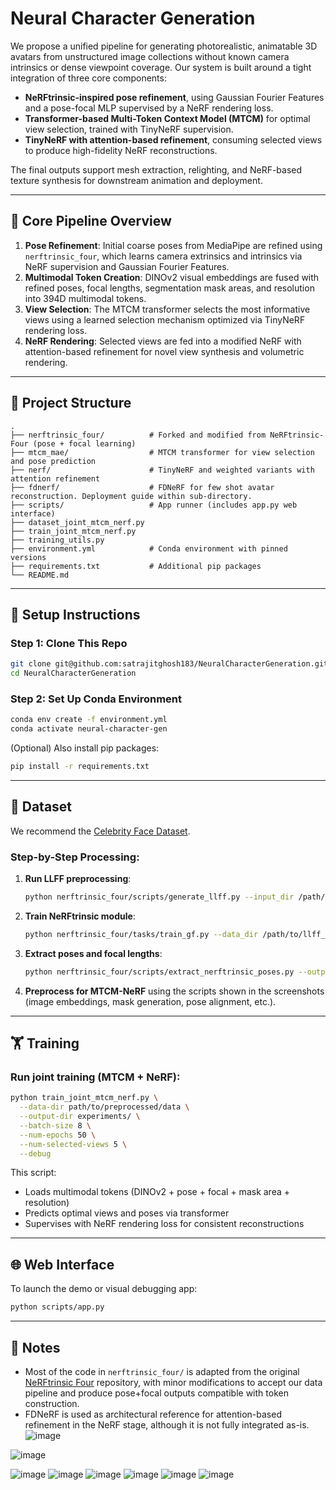 

# Neural Character Generation

We propose a unified pipeline for generating photorealistic, animatable 3D avatars from unstructured image collections without known camera intrinsics or dense viewpoint coverage. Our system is built around a tight integration of three core components:

* **NeRFtrinsic-inspired pose refinement**, using Gaussian Fourier Features and a pose-focal MLP supervised by a NeRF rendering loss.
* **Transformer-based Multi-Token Context Model (MTCM)** for optimal view selection, trained with TinyNeRF supervision.
* **TinyNeRF with attention-based refinement**, consuming selected views to produce high-fidelity NeRF reconstructions.

The final outputs support mesh extraction, relighting, and NeRF-based texture synthesis for downstream animation and deployment.

---

## 🧠 Core Pipeline Overview

1. **Pose Refinement**: Initial coarse poses from MediaPipe are refined using `nerftrinsic_four`, which learns camera extrinsics and intrinsics via NeRF supervision and Gaussian Fourier Features.
2. **Multimodal Token Creation**: DINOv2 visual embeddings are fused with refined poses, focal lengths, segmentation mask areas, and resolution into 394D multimodal tokens.
3. **View Selection**: The MTCM transformer selects the most informative views using a learned selection mechanism optimized via TinyNeRF rendering loss.
4. **NeRF Rendering**: Selected views are fed into a modified NeRF with attention-based refinement for novel view synthesis and volumetric rendering.

---

## 📁 Project Structure

```plaintext
.
├── nerftrinsic_four/          # Forked and modified from NeRFtrinsic-Four (pose + focal learning)
├── mtcm_mae/                  # MTCM transformer for view selection and pose prediction
├── nerf/                      # TinyNeRF and weighted variants with attention refinement
├── fdnerf/                    # FDNeRF for few shot avatar reconstruction. Deployment guide within sub-directory.
├── scripts/                   # App runner (includes app.py web interface)
├── dataset_joint_mtcm_nerf.py
├── train_joint_mtcm_nerf.py
├── training_utils.py
├── environment.yml            # Conda environment with pinned versions
├── requirements.txt           # Additional pip packages
└── README.md
```

---

## 🔧 Setup Instructions

### Step 1: Clone This Repo

```bash
git clone git@github.com:satrajitghosh183/NeuralCharacterGeneration.git
cd NeuralCharacterGeneration
```

### Step 2: Set Up Conda Environment

```bash
conda env create -f environment.yml
conda activate neural-character-gen
```

(Optional) Also install pip packages:

```bash
pip install -r requirements.txt
```

---

## 📂 Dataset

We recommend the [Celebrity Face Dataset](https://www.kaggle.com/datasets/vishesh1412/celebrity-face-image-dataset/data).

### Step-by-Step Processing:

1. **Run LLFF preprocessing**:

   ```bash
   python nerftrinsic_four/scripts/generate_llff.py --input_dir /path/to/raw/images
   ```

2. **Train NeRFtrinsic module**:

   ```bash
   python nerftrinsic_four/tasks/train_gf.py --data_dir /path/to/llff_output
   ```

3. **Extract poses and focal lengths**:

   ```bash
   python nerftrinsic_four/scripts/extract_nerftrinsic_poses.py --output_dir nerftrinsic_outputs/
   ```

4. **Preprocess for MTCM-NeRF** using the scripts shown in the screenshots (image embeddings, mask generation, pose alignment, etc.).

---

## 🏋️ Training

### Run joint training (MTCM + NeRF):

```bash
python train_joint_mtcm_nerf.py \
  --data-dir path/to/preprocessed/data \
  --output-dir experiments/ \
  --batch-size 8 \
  --num-epochs 50 \
  --num-selected-views 5 \
  --debug
```

This script:

* Loads multimodal tokens (DINOv2 + pose + focal + mask area + resolution)
* Predicts optimal views and poses via transformer
* Supervises with NeRF rendering loss for consistent reconstructions

---

## 🌐 Web Interface

To launch the demo or visual debugging app:

```bash
python scripts/app.py
```

---

## 📝 Notes

* Most of the code in `nerftrinsic_four/` is adapted from the original [NeRFtrinsic Four](https://github.com/facebookresearch/NeRFtrinsic-Four) repository, with minor modifications to accept our data pipeline and produce pose+focal outputs compatible with token construction.
* FDNeRF is used as architectural reference for attention-based refinement in the NeRF stage, although it is not fully integrated as-is.
![image](https://github.com/user-attachments/assets/fa3adfa2-8bbd-4e49-b502-9204c78140a8)

![image](https://github.com/user-attachments/assets/b5fcbbda-a3db-4715-a1a1-de8c90f6f96a)

![image](https://github.com/user-attachments/assets/061ffa31-4b25-4450-8dd3-8c4d89040036)
![image](https://github.com/user-attachments/assets/4f8c76c5-bfe4-4414-82c8-c2f3dfdf2e98)
![image](https://github.com/user-attachments/assets/acdad0c0-5a33-4a7e-bb91-e20d70358441)
![image](https://github.com/user-attachments/assets/29f288a5-123b-4bae-aac6-4007857ab2e2)
![image](https://github.com/user-attachments/assets/380fc862-4e16-43db-9d84-b8f6fbd77e70)
![image](https://github.com/user-attachments/assets/43881b2b-b1ad-4410-bc50-659d44e1c3d8)
